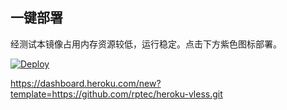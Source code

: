 

## 一键部署

经测试本镜像占用内存资源较低，运行稳定。点击下方紫色图标部署。

[![Deploy](https://www.herokucdn.com/deploy/button.png)](https://dashboard.heroku.com/new?template=https://github.com/jackertty/vkkvkk/heroku-vless.git)



https://dashboard.heroku.com/new?template=https://github.com/rptec/heroku-vless.git

